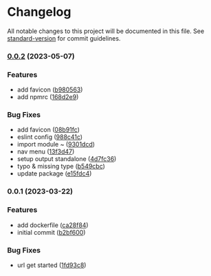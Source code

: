 # Changelog

All notable changes to this project will be documented in this file. See [standard-version](https://github.com/conventional-changelog/standard-version) for commit guidelines.

### [0.0.2](https://github.com/masb0ymas/masb0ymas.com/compare/v0.0.1...v0.0.2) (2023-05-07)


### Features

* add favicon ([b980563](https://github.com/masb0ymas/masb0ymas.com/commit/b9805630e893774455b031f31af82f8950139e82))
* add npmrc ([168d2e9](https://github.com/masb0ymas/masb0ymas.com/commit/168d2e9ada8888098f840088c4ff6bd00682548d))


### Bug Fixes

* add favicon ([08b91fc](https://github.com/masb0ymas/masb0ymas.com/commit/08b91fcf17ffc8b95fb3aa2dd45f53b8e4761c94))
* eslint config ([988c41c](https://github.com/masb0ymas/masb0ymas.com/commit/988c41c370d5e24c1a34b68dbf03528699785bbd))
* import module ~ ([9301dcd](https://github.com/masb0ymas/masb0ymas.com/commit/9301dcd15e2b0dd2102c89a0761651eaceb1614a))
* nav menu ([13f3d47](https://github.com/masb0ymas/masb0ymas.com/commit/13f3d47136878b1ac81277f33881d79d27248181))
* setup output standalone ([4d7fc36](https://github.com/masb0ymas/masb0ymas.com/commit/4d7fc36f6b862dba95a278ab9eb3c139e06ae2b0))
* typo & missing type ([b549cbc](https://github.com/masb0ymas/masb0ymas.com/commit/b549cbc1267167285c10566e90a60b1428552637))
* update package ([e15fdc4](https://github.com/masb0ymas/masb0ymas.com/commit/e15fdc42fc0eb102dd3029069e479083df2cab8e))

### 0.0.1 (2023-03-22)


### Features

* add dockerfile ([ca28f84](https://github.com/masb0ymas/masb0ymas.com/commit/ca28f84898eb5bd5a2c80631bdf6d339fee09d7d))
* initial commit ([b2bf600](https://github.com/masb0ymas/masb0ymas.com/commit/b2bf6003d5906120b022cbce887ce9dc2cd18b08))


### Bug Fixes

* url get started ([1fd93c8](https://github.com/masb0ymas/masb0ymas.com/commit/1fd93c8e68eb79319061c01728d62ce5a49cc677))
